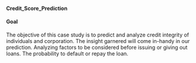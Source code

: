 #### Credit_Score_Prediction

#### Goal

The objective of this case study is to predict and analyze credit integrity of individuals and corporation. The insight garnered will come in-handy in our prediction.
Analyzing factors to be considered before issuing or giving out loans. The probability to default or repay the loan.
